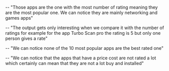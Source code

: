 -- "Those apps are the one with the most number of rating meaning they are the most popular one. We can notice they are mainly networking and games apps"

-- "The output gets only interesting when we compare it with the number of ratings for example for the app Turbo Scan pro the rating is 5 but only one person gives a rate"

-- "We can notice none of the 10 most popular apps are the best rated one"

-- "We can notice that the apps that have a price cost are not rated a lot which certainly can mean that they are not a lot buy and installed"
